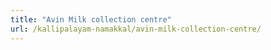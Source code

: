```yaml
---
title: "Avin Milk collection centre"
url: /kallipalayam-namakkal/avin-milk-collection-centre/
---
```

